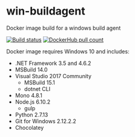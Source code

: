 # win-buildagent
Docker image build for a windows build agent

[![Build status](https://ci.appveyor.com/api/projects/status/nl2kcvgo276o82df/branch/master?svg=true)](https://ci.appveyor.com/project/AArnott/win-buildagent/branch/master)
[![DockerHub pull count](https://img.shields.io/docker/pulls/andrewarnott/win-buildagent.svg)](https://hub.docker.com/r/andrewarnott/win-buildagent/)

Docker image requires Windows 10 and includes:

* .NET Framework 3.5 and 4.6.2
* MSBuild 14.0
* Visual Studio 2017 Community
  * MSBuild 15.1
  * dotnet CLI
* Mono 4.8.1
* Node.js 6.10.2
  * gulp
* Python 2.7.13
* Git for Windows 2.12.2.2
* Chocolatey

